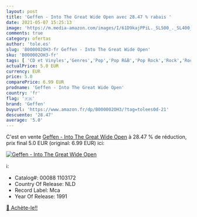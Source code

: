 ```yaml
---
layout: post
title: 'Geffen - Into The Great Wide Open avec 28.47 % rabais '
date: 2021-05-07 15:25:13
image: 'https://m.media-amazon.com/images/I/61D9kajPPiL._SL500_._SL400_.jpg'
comments: true
category: ofertas
author: 'tole.es'
slug: 'B000002OH3-fr Geffen - Into The Great Wide Open'
sku: 'B000002OH3-fr'
tags: [ 'CD et Vinyles','Genres','Pop','Pop R&B','Pop Rock','Rock','Rock n Roll','Rock rétro','geffen', ]
actualPrice: 5.0 EUR
currency: EUR
price: 5.0
comparePrice: 6.99 EUR
prodname: 'Geffen - Into The Great Wide Open'
country: 'fr'
flag: '🇫🇷'
brand: 'Geffen'
buyurl: 'https://www.amazon.fr/dp/B000002OH3/?tag=tolees0d-21'
descuento: '28.47'
average: '5.0'
---
```


C'est en vente [Geffen - Into The Great Wide Open](https://www.amazon.fr/dp/B000002OH3/?tag=tolees0d-21)  à  28.47 % de réduction, prix final  5.0 EUR (original: 6.99 EUR) ici:

[![Geffen - Into The Great Wide Open](https://m.media-amazon.com/images/I/61D9kajPPiL._SL500_._SL400_.jpg)](https://www.amazon.fr/dp/B000002OH3/?tag=tolees0d-21)

ℹ️:

- Catalog#: 00088 1103172
- Country Of Release: NLD
- Record Label: Mca
- Year Of Release: 1991

[🛒 Achète-le!!](https://www.amazon.fr/dp/B000002OH3/?tag=tolees0d-21)
